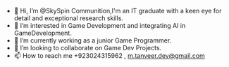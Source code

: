 - 👋 Hi, I’m @SkySpin Communition,I'm an IT graduate with a keen eye for detail and exceptional research skills.
- 👀 I’m interested in Game Development and integrating AI in GameDevelopment.
- 🌱 I’m currently working as a junior Game Programmer.
- 💞️ I’m looking to collaborate on Game Dev Projects.
- 📫 How to reach me +923024315962 , m.tanveer.dev@gmail.com

<!---
Tanveer-Devlpr/Tanveer-Devlpr is a ✨ special ✨ repository because its `README.md` (this file) appears on your GitHub profile.
You can click the Preview link to take a look at your changes.
--->
